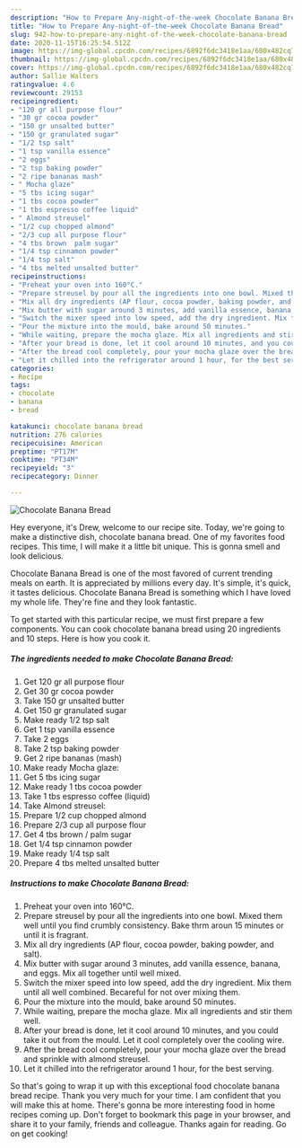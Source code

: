 ```yaml
---
description: "How to Prepare Any-night-of-the-week Chocolate Banana Bread"
title: "How to Prepare Any-night-of-the-week Chocolate Banana Bread"
slug: 942-how-to-prepare-any-night-of-the-week-chocolate-banana-bread
date: 2020-11-15T16:25:54.512Z
image: https://img-global.cpcdn.com/recipes/6892f6dc3418e1aa/680x482cq70/chocolate-banana-bread-recipe-main-photo.jpg
thumbnail: https://img-global.cpcdn.com/recipes/6892f6dc3418e1aa/680x482cq70/chocolate-banana-bread-recipe-main-photo.jpg
cover: https://img-global.cpcdn.com/recipes/6892f6dc3418e1aa/680x482cq70/chocolate-banana-bread-recipe-main-photo.jpg
author: Sallie Walters
ratingvalue: 4.6
reviewcount: 29153
recipeingredient:
- "120 gr all purpose flour"
- "30 gr cocoa powder"
- "150 gr unsalted butter"
- "150 gr granulated sugar"
- "1/2 tsp salt"
- "1 tsp vanilla essence"
- "2 eggs"
- "2 tsp baking powder"
- "2 ripe bananas mash"
- " Mocha glaze"
- "5 tbs icing sugar"
- "1 tbs cocoa powder"
- "1 tbs espresso coffee liquid"
- " Almond streusel"
- "1/2 cup chopped almond"
- "2/3 cup all purpose flour"
- "4 tbs brown  palm sugar"
- "1/4 tsp cinnamon powder"
- "1/4 tsp salt"
- "4 tbs melted unsalted butter"
recipeinstructions:
- "Preheat your oven into 160°C."
- "Prepare streusel by pour all the ingredients into one bowl. Mixed them well until you find crumbly consistency. Bake thrm aroun 15 minutes or until it is fragrant."
- "Mix all dry ingredients (AP flour, cocoa powder, baking powder, and salt)."
- "Mix butter with sugar around 3 minutes, add vanilla essence, banana, and eggs. Mix all together until well mixed."
- "Switch the mixer speed into low speed, add the dry ingredient. Mix them until all well combined. Becareful for not over mixing them."
- "Pour the mixture into the mould, bake around 50 minutes."
- "While waiting, prepare the mocha glaze. Mix all ingredients and stir them well."
- "After your bread is done, let it cool around 10 minutes, and you could take it out from the mould. Let it cool completely over the cooling wire."
- "After the bread cool completely, pour your mocha glaze over the bread and sprinkle with almond streusel."
- "Let it chilled into the refrigerator around 1 hour, for the best serving."
categories:
- Recipe
tags:
- chocolate
- banana
- bread

katakunci: chocolate banana bread 
nutrition: 276 calories
recipecuisine: American
preptime: "PT17M"
cooktime: "PT34M"
recipeyield: "3"
recipecategory: Dinner

---
```



![Chocolate Banana Bread](https://img-global.cpcdn.com/recipes/6892f6dc3418e1aa/680x482cq70/chocolate-banana-bread-recipe-main-photo.jpg)

Hey everyone, it's Drew, welcome to our recipe site. Today, we're going to make a distinctive dish, chocolate banana bread. One of my favorites food recipes. This time, I will make it a little bit unique. This is gonna smell and look delicious.



Chocolate Banana Bread is one of the most favored of current trending meals on earth. It is appreciated by millions every day. It's simple, it's quick, it tastes delicious. Chocolate Banana Bread is something which I have loved my whole life. They're fine and they look fantastic.


To get started with this particular recipe, we must first prepare a few components. You can cook chocolate banana bread using 20 ingredients and 10 steps. Here is how you cook it.

<!--inarticleads1-->

##### The ingredients needed to make Chocolate Banana Bread:

1. Get 120 gr all purpose flour
1. Get 30 gr cocoa powder
1. Take 150 gr unsalted butter
1. Get 150 gr granulated sugar
1. Make ready 1/2 tsp salt
1. Get 1 tsp vanilla essence
1. Take 2 eggs
1. Take 2 tsp baking powder
1. Get 2 ripe bananas (mash)
1. Make ready  Mocha glaze:
1. Get 5 tbs icing sugar
1. Make ready 1 tbs cocoa powder
1. Take 1 tbs espresso coffee (liquid)
1. Take  Almond streusel:
1. Prepare 1/2 cup chopped almond
1. Prepare 2/3 cup all purpose flour
1. Get 4 tbs brown / palm sugar
1. Get 1/4 tsp cinnamon powder
1. Make ready 1/4 tsp salt
1. Prepare 4 tbs melted unsalted butter




<!--inarticleads2-->

##### Instructions to make Chocolate Banana Bread:

1. Preheat your oven into 160°C.
1. Prepare streusel by pour all the ingredients into one bowl. Mixed them well until you find crumbly consistency. Bake thrm aroun 15 minutes or until it is fragrant.
1. Mix all dry ingredients (AP flour, cocoa powder, baking powder, and salt).
1. Mix butter with sugar around 3 minutes, add vanilla essence, banana, and eggs. Mix all together until well mixed.
1. Switch the mixer speed into low speed, add the dry ingredient. Mix them until all well combined. Becareful for not over mixing them.
1. Pour the mixture into the mould, bake around 50 minutes.
1. While waiting, prepare the mocha glaze. Mix all ingredients and stir them well.
1. After your bread is done, let it cool around 10 minutes, and you could take it out from the mould. Let it cool completely over the cooling wire.
1. After the bread cool completely, pour your mocha glaze over the bread and sprinkle with almond streusel.
1. Let it chilled into the refrigerator around 1 hour, for the best serving.




So that's going to wrap it up with this exceptional food chocolate banana bread recipe. Thank you very much for your time. I am confident that you will make this at home. There's gonna be more interesting food in home recipes coming up. Don't forget to bookmark this page in your browser, and share it to your family, friends and colleague. Thanks again for reading. Go on get cooking!
